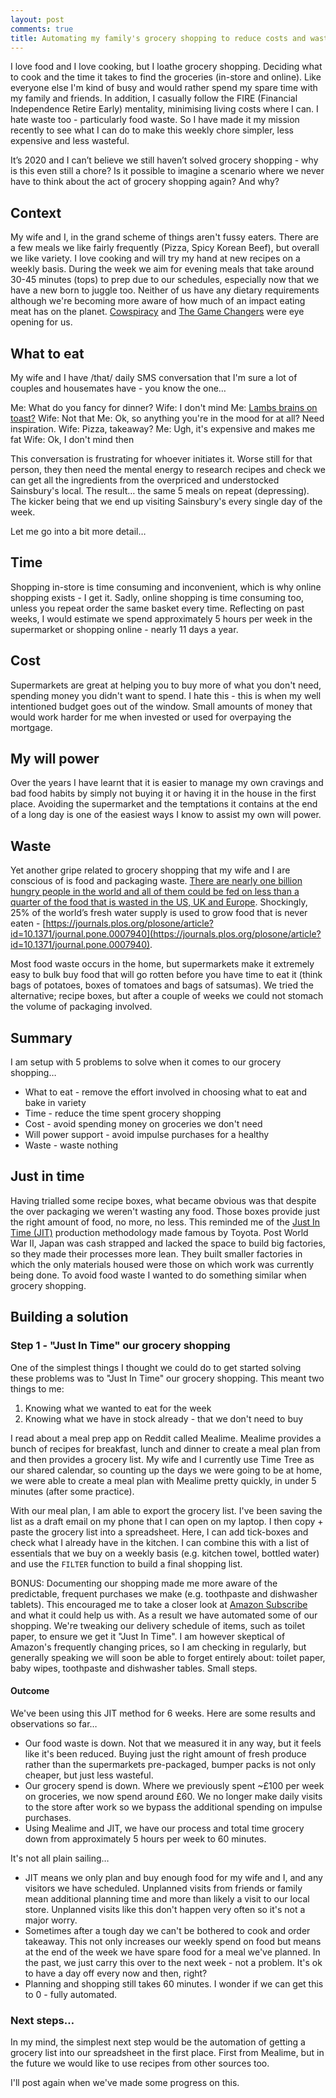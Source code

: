 ```yaml
---
layout: post
comments: true
title: Automating my family's grocery shopping to reduce costs and waste.
---
```


I love food and I love cooking, but I loathe grocery shopping. Deciding what to cook and the time it takes to find the groceries (in-store and online). Like everyone else I'm kind of busy and would rather spend my spare time with my family and friends. In addition, I casually follow the FIRE (Financial Independence Retire Early) mentality, minimising living costs where I can. I hate waste too - particularly food waste. So I have made it my mission recently to see what I can do to make this weekly chore simpler, less expensive and less wasteful.

It’s 2020 and I can’t believe we still haven’t solved grocery shopping - why is this even still a chore? Is it possible to imagine a scenario where we never have to think about the act of grocery shopping again? And why?

## Context
My wife and I, in the grand scheme of things aren't fussy eaters. There are a few meals we like fairly frequently (Pizza, Spicy Korean Beef), but overall we like variety. I love cooking and will try my hand at new recipes on a weekly basis. During the week we aim for evening meals that take around 30-45 minutes (tops) to prep due to our schedules, especially now that we have a new born to juggle too. Neither of us have any dietary requirements although we're becoming more aware of how much of an impact eating meat has on the planet. [Cowspiracy](https://www.imdb.com/title/tt3302820/) and [The Game Changers](https://www.imdb.com/title/tt7455754) were eye opening for us.

## What to eat
My wife and I have /that/ daily SMS conversation that I'm sure a lot of couples and housemates have - you know the one…

Me: What do you fancy for dinner?
Wife: I don't mind
Me: [Lambs brains on toast?](https://www.ft.com/content/c023452a-9c34-11e4-b9f8-00144feabdc0)
Wife: Not that
Me: Ok, so anything you're in the mood for at all? Need inspiration.
Wife: Pizza, takeaway?
Me: Ugh, it's expensive and makes me fat
Wife: Ok, I don't mind then

This conversation is frustrating for whoever initiates it. Worse still for that person, they then need the mental energy to research recipes and check we can get all the ingredients from the overpriced and understocked Sainsbury's local. The result… the same 5 meals on repeat (depressing). The kicker being that we end up visiting Sainsbury's every single day of the week.

Let me go into a bit more detail…

## Time
Shopping in-store is time consuming and inconvenient, which is why online shopping exists - I get it. Sadly, online shopping is time consuming too, unless you repeat order the same basket every time. Reflecting on past weeks, I would estimate we spend approximately 5 hours per week in the supermarket or shopping online - nearly 11 days a year.

## Cost
Supermarkets are great at helping you to buy more of what you don't need, spending money you didn't want to spend. I hate this - this is when my well intentioned budget goes out of the window. Small amounts of money that would work harder for me when invested or used for overpaying the mortgage.

## My will power
Over the years I have learnt that it is easier to manage my own cravings and bad food habits by simply not buying it or having it in the house in the first place. Avoiding the supermarket and the temptations it contains at the end of a long day is one of the easiest ways I know to assist my own will power.

## Waste
Yet another gripe related to grocery shopping that my wife and I are conscious of is food and packaging waste. [There are nearly one billion hungry people in the world and all of them could be fed on less than a quarter of the food that is wasted in the US, UK and Europe](https://feedbackglobal.org/knowledge-hub/food-waste-scandal/). Shockingly, 25% of the world’s fresh water supply is used to grow food that is never eaten - [https://journals.plos.org/plosone/article?id=10.1371/journal.pone.0007940](https://journals.plos.org/plosone/article?id=10.1371/journal.pone.0007940).

Most food waste occurs in the home, but supermarkets make it extremely easy to bulk buy food that will go rotten before you have time to eat it (think bags of potatoes, boxes of tomatoes and bags of satsumas). We tried the alternative; recipe boxes, but after a couple of weeks we could not stomach the volume of packaging involved.

## Summary
I am setup with 5 problems to solve when it comes to our grocery shopping…

- What to eat - remove the effort involved in choosing what to eat and bake in variety
- Time - reduce the time spent grocery shopping
- Cost - avoid spending money on groceries we don't need
- Will power support - avoid impulse purchases for a healthy
- Waste - waste nothing

## Just in time
Having trialled some recipe boxes, what became obvious was that despite the over packaging we weren't wasting any food. Those boxes provide just the right amount of food, no more, no less. This reminded me of the [Just In Time (JIT)](https://en.wikipedia.org/wiki/Just-in-time_manufacturing) production methodology made famous by Toyota. Post World War II, Japan was cash strapped and lacked the space to build big factories, so they made their processes more lean. They built smaller factories in which the only materials housed were those on which work was currently being done. To avoid food waste I wanted to do something similar when grocery shopping.

## Building a solution
### Step 1 - "Just In Time" our grocery shopping

One of the simplest things I thought we could do to get started solving these problems was to "Just In Time" our grocery shopping. This meant two things to me:

1. Knowing what we wanted to eat for the week
2. Knowing what we have in stock already - that we don't need to buy

I read about a meal prep app on Reddit called Mealime. Mealime provides a bunch of recipes for breakfast, lunch and dinner to create a meal plan from and then provides a grocery list. My wife and I currently use Time Tree as our shared calendar, so counting up the days we were going to be at home, we were able to create a meal plan with Mealime pretty quickly, in under 5 minutes (after some practice).

With our meal plan, I am able to export the grocery list. I've been saving the list as a draft email on my phone that I can open on my laptop. I then copy + paste the grocery list into a spreadsheet. Here, I can add tick-boxes and check what I already have in the kitchen. I can combine this with a list of essentials that we buy on a weekly basis (e.g. kitchen towel, bottled water) and use the `FILTER` function to build a final shopping list.

BONUS: Documenting our shopping made me more aware of the predictable, frequent purchases we make (e.g. toothpaste and dishwasher tablets). This encouraged me to take a closer look at [Amazon Subscribe](https://www.amazon.co.uk/Subscribe-Save-Health-Beauty-Grocery/b?ie=UTF8&node=423139031) and what it could help us with. As a result we have automated some of our shopping. We're tweaking our delivery schedule of items, such as toilet paper, to ensure we get it "Just In Time". I am however skeptical of Amazon's frequently changing prices, so I am checking in regularly, but generally speaking we will soon be able to forget entirely about: toilet paper, baby wipes, toothpaste and dishwasher tables. Small steps.

#### Outcome
We've been using this JIT method for 6 weeks. Here are some results and observations so far…

- Our food waste is down. Not that we measured it in any way, but it feels like it's been reduced. Buying just the right amount of fresh produce rather than the supermarkets pre-packaged, bumper packs is not only cheaper, but just less wasteful.
- Our grocery spend is down. Where we previously spent ~£100 per week on groceries, we now spend around £60. We no longer make daily visits to the store after work so we bypass the additional spending on impulse purchases.
- Using Mealime and JIT, we have our process and total time grocery down from approximately 5 hours per week to 60 minutes.

It's not all plain sailing…
- JIT means we only plan and buy enough food for my wife and I, and any visitors we have scheduled. Unplanned visits from friends or family mean additional planning time and more than likely a visit to our local store. Unplanned visits like this don't happen very often so it's not a major worry.
- Sometimes after a tough day we can't be bothered to cook and order takeaway. This not only increases our weekly spend on food but means at the end of the week we have spare food for a meal we've planned. In the past, we just carry this over to the next week - not a problem. It's ok to have a day off every now and then, right?
- Planning and shopping still takes 60 minutes. I wonder if we can get this to 0 - fully automated.

### Next steps…

In my mind, the simplest next step would be the automation of getting a grocery list into our spreadsheet in the first place. First from Mealime, but in the future we would like to use recipes from other sources too.

I'll post again when we've made some progress on this.
